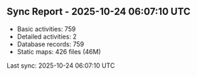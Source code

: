 ## Sync Report - 2025-10-24 06:07:10 UTC

- Basic activities: 759
- Detailed activities: 2
- Database records: 759
- Static maps: 426 files (46M)

Last sync: 2025-10-24 06:07:10 UTC
